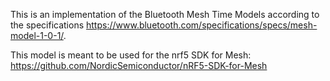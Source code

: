 This is an implementation of the Bluetooth Mesh Time Models according to the specifications https://www.bluetooth.com/specifications/specs/mesh-model-1-0-1/. 

This model is meant to be used for the nrf5 SDK for Mesh: https://github.com/NordicSemiconductor/nRF5-SDK-for-Mesh


